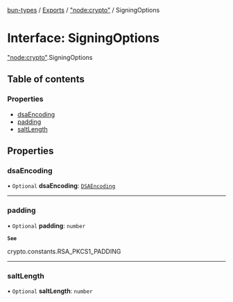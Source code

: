 [bun-types](https://github.com/oven-sh/bun-types/blob/master/api-docs/README.md) / [Exports](https://github.com/oven-sh/bun-types/blob/master/api-docs/modules.md) / ["node:crypto"](https://github.com/oven-sh/bun-types/blob/master/api-docs/modules/node_crypto_.md) / SigningOptions

# Interface: SigningOptions

["node:crypto"](https://github.com/oven-sh/bun-types/blob/master/api-docs/modules/node_crypto_.md).SigningOptions

## Table of contents

### Properties

- [dsaEncoding](https://github.com/oven-sh/bun-types/blob/master/api-docs/interfaces/node_crypto_.SigningOptions.md#dsaencoding)
- [padding](https://github.com/oven-sh/bun-types/blob/master/api-docs/interfaces/node_crypto_.SigningOptions.md#padding)
- [saltLength](https://github.com/oven-sh/bun-types/blob/master/api-docs/interfaces/node_crypto_.SigningOptions.md#saltlength)

## Properties

### dsaEncoding

• `Optional` **dsaEncoding**: [`DSAEncoding`](https://github.com/oven-sh/bun-types/blob/master/api-docs/modules/crypto_.md#dsaencoding)

___

### padding

• `Optional` **padding**: `number`

**`See`**

crypto.constants.RSA_PKCS1_PADDING

___

### saltLength

• `Optional` **saltLength**: `number`
